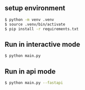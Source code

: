 ## setup environment
```sh
$ python -m venv .venv
$ source .venv/bin/activate
$ pip install -r requirements.txt
```

## Run in interactive mode
```sh
$ python main.py
```

## Run in api mode
```sh
$ python main.py --fastapi
```
